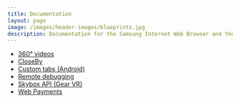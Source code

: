 ```yaml
---
title: Documentation
layout: page
image: /images/header-images/blueprints.jpg
description: Documentation for the Samsung Internet Web Browser and the Samsung Internet for GearVR web browser.
---
```

<div class="doc-subsection">
    <ul>
        <li><a href="video-360.html">360° videos</a></li>
        <li><a href="closeby.html">CloseBy</a></li>
        <li><a href="custom-tabs.html">Custom tabs (Android)</a></li>
        <li><a href="remote-debugging.html">Remote debugging</a></li>
        <li><a href="skybox.html">Skybox API (Gear VR)</a></li>
        <li><a href="web-payments.html">Web Payments</a></li>
    </ul>
</div>